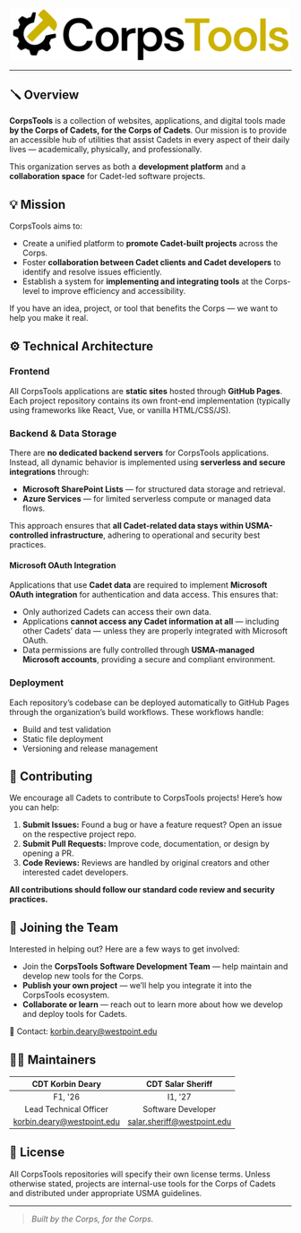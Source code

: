 <p align="center">
  <img width="500" src="https://raw.githubusercontent.com/CorpsTools/.github/refs/heads/main/corps_tools_full.png">
</p>

---

## 🪛 Overview

**CorpsTools** is a collection of websites, applications, and digital tools made **by the Corps of Cadets, for the Corps of Cadets**. Our mission is to provide an accessible hub of utilities that assist Cadets in every aspect of their daily lives — academically, physically, and professionally.

This organization serves as both a **development platform** and a **collaboration space** for Cadet-led software projects.


## 💡 Mission

CorpsTools aims to:

* Create a unified platform to **promote Cadet-built projects** across the Corps.
* Foster **collaboration between Cadet clients and Cadet developers** to identify and resolve issues efficiently.
* Establish a system for **implementing and integrating tools** at the Corps-level to improve efficiency and accessibility.

If you have an idea, project, or tool that benefits the Corps — we want to help you make it real.


## ⚙️ Technical Architecture

### Frontend

All CorpsTools applications are **static sites** hosted through **GitHub Pages**. Each project repository contains its own front-end implementation (typically using frameworks like React, Vue, or vanilla HTML/CSS/JS).

### Backend & Data Storage

There are **no dedicated backend servers** for CorpsTools applications. Instead, all dynamic behavior is implemented using **serverless and secure integrations** through:

* **Microsoft SharePoint Lists** — for structured data storage and retrieval.
* **Azure Services** — for limited serverless compute or managed data flows.

This approach ensures that **all Cadet-related data stays within USMA-controlled infrastructure**, adhering to operational and security best practices.

#### Microsoft OAuth Integration

Applications that use **Cadet data** are required to implement **Microsoft OAuth integration** for authentication and data access. This ensures that:

* Only authorized Cadets can access their own data.
* Applications **cannot access any Cadet information at all** — including other Cadets’ data — unless they are properly integrated with Microsoft OAuth.
* Data permissions are fully controlled through **USMA-managed Microsoft accounts**, providing a secure and compliant environment.

### Deployment

Each repository’s codebase can be deployed automatically to GitHub Pages through the organization’s build workflows. These workflows handle:

* Build and test validation
* Static file deployment
* Versioning and release management

## 🤝 Contributing

We encourage all Cadets to contribute to CorpsTools projects! Here’s how you can help:

1. **Submit Issues:** Found a bug or have a feature request? Open an issue on the respective project repo.
2. **Submit Pull Requests:** Improve code, documentation, or design by opening a PR.
3. **Code Reviews:** Reviews are handled by original creators and other interested cadet developers.

**All contributions should follow our standard code review and security practices.**


## 🧭 Joining the Team

Interested in helping out? Here are a few ways to get involved:

* Join the **CorpsTools Software Development Team** — help maintain and develop new tools for the Corps.
* **Publish your own project** — we’ll help you integrate it into the CorpsTools ecosystem.
* **Collaborate or learn** — reach out to learn more about how we develop and deploy tools for Cadets.

📧 Contact: [korbin.deary@westpoint.edu](mailto:korbin.deary@westpoint.edu)


## 🧑‍💻 Maintainers
| CDT Korbin Deary       | CDT Salar Sheriff |
| :---------------:      |  :---:            |
| F1, '26                |           I1, '27 |
| Lead Technical Officer | Software Developer |
| [korbin.deary@westpoint.edu](mailto:korbin.deary@westpoint.edu) | [salar.sheriff@westpoint.edu](mailto:salar.sheriff@westpoint.edu)   |

## 📜 License

All CorpsTools repositories will specify their own license terms. Unless otherwise stated, projects are internal-use tools for the Corps of Cadets and distributed under appropriate USMA guidelines.

---

> *Built by the Corps, for the Corps.*
